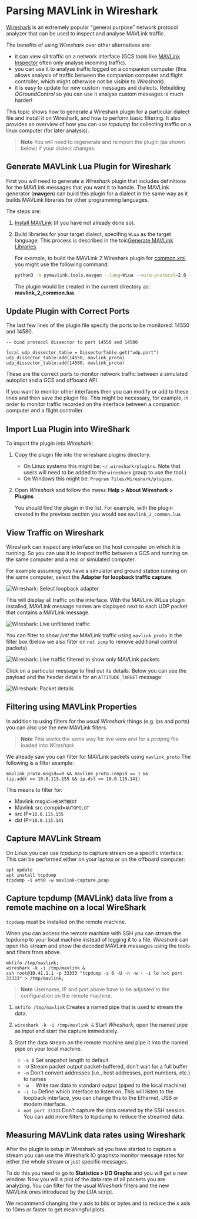 # Parsing MAVLink in Wireshark

[Wireshark](https://www.wireshark.org/) is an extremely popular "general purpose" network protocol analyzer that can be used to inspect and analyse MAVLink traffic.

The benefits of using *Wireshark* over other alternatives are:
- it can view _all_ traffic on a network interface (GCS tools like [MAVLink Inspector](https://docs.qgroundcontrol.com/master/en/analyze_view/mavlink_inspector.html) often only analyse incoming traffic).
- you can use it to analyse traffic logged on a companion computer (this allows analysis of traffic between the companion computer and flight controller, which might otherwise not be visible to *Wireshark*).
-  it is easy to update for new custom messages and dialects. 
   Rebuilding *QGroundControl* so you can use it analyse custom messages is much harder!

This topic shows how to generate a Wireshark plugin for a particular dialect file and install it on Wireshark, and how to perform basic filtering.
It also provides an overview of how you can use *tcpdump* for collecting traffic on a linux computer (for later analysis).

> **Note** You will need to regenerate and reimport the plugin (as shown below) if your dialect changes.


## Generate MAVLink Lua Plugin for Wireshark

First you will need to generate a *Wireshark* plugin that includes definitions for the MAVLink messages that you want it to handle.
The MAVLink generator (**mavgen**) can build this plugin for a dialect in the same way as it builds MAVLink libraries for other programming languages.

The steps are:
1. [Install MAVLink](../getting_started/installation.md) (if you have not already done so).
1. Build libraries for your target dialect, specifing `WLua` as the target language.
   This process is described in the toic[Generate MAVLink Libraries](../getting_started/generate_libraries.md).

   For example, to build the MAVLink 2 Wireshark plugin for [common.xml](../messages/common.md) you might use the following command:
   ```bash
   python3 -m pymavlink.tools.mavgen --lang=WLua --wire-protocol=2.0 --output=mavlink_2_common message_definitions/v1.0/common.xml
   ```
   The plugin would be created in the current directory as: **mavlink_2_common.lua**. 


## Update Plugin with Correct Ports

The last few lines of the plugin file specify the ports to be monitored: 14550 and 14580.
```
-- bind protocol dissector to port 14550 and 14580

local udp_dissector_table = DissectorTable.get("udp.port")
udp_dissector_table:add(14550, mavlink_proto)
udp_dissector_table:add(14580, mavlink_proto)
```
These are the correct ports to monitor network traffic between a simulated autopilot and a GCS and offboard API.

If you want to monitor other interfaces then you can modify or add to these lines and then save the plugin file.
This might be necessary, for example, in order to monitor traffic recorded on the interface between a companion computer and a flight controller.


## Import Lua Plugin into WireShark

To import the plugin into *Wireshark*:

1. Copy the plugin file into the wireshare plugins directory.
   - On Linux systems this might be: `~/.wireshark/plugins`. Note that users will need to be added to the `wireshark` group to use the tool.)
   - On Windows this might be: `Program Files/Wireshark/plugins`.
1. Open *Wireshark* and follow the menu: **Help > About Wireshark > Plugins**

   You should find the plugin in the list.
   For example, with the plugin created in the previous section you would see `mavlink_2_common.lua` 

## View Traffic on Wireshark

Wireshark can inspect any interface on the host computer on which it is running.
So you can use it to inspect traffic between a GCS and running on the same computer and a real or simulated computer.

For example assuming you have a simulator and ground station running on the same computer, select the **Adapter for loopback traffic capture**.

![Wireshark: Select loopback adapter](../../assets/wireshark/select_loopback_adapter.jpg)

This will display all traffic on the interface.
With the MAVLink WLua plugin installed, MAVLink message names are displayed next to each UDP packet that contains a MAVLink message.

![Wireshark: Live unfiltered traffic](../../assets/wireshark/live_output_all.jpg)

You can filter to show _just_ the MAVLink traffic using `mavlink_proto` in the filter box (below we also filter on `not icmp` to remove additional control packets).

![Wireshark: Live traffic filtered to show only MAVLink packets](../../assets/wireshark/live_output_filtered.jpg)

Click on a particular message to find out its details.
Below you can see the payload and the header details for an `ATTITUDE_TARGET` message:

![Wireshark: Packet details](../../assets/wireshark/mavlink_message_details.jpg)


## Filtering using MAVLink Properties

In addition to using filters for the usual *Wireshark* things (e.g. ips and ports) you can also use the new MAVLink filters.

> **Note** This works the same way for live view and for a *pcapng* file loaded into *Wireshark*

We already saw you can filter for MAVLink packets using `mavlink_proto`
The following is a filter example:

```
mavlink_proto.msgid==0 && mavlink_proto.compid == 1 && 
(ip.addr == 10.0.115.155 && ip.dst == 10.0.115.141)
```

This means to filter for:

- Mavlink msgid=`HEARTBEAT`
- Mavlink src compid=`AUTOPILOT`
- src IP=`10.0.115.155`
- dst IP=`10.0.115.141`


## Capture MAVLink Stream

On Linux you can use *tcpdump* to capture stream on a specific interface.
This can be performed either on your laptop or on the offboard computer:

```
apt update
apt install tcpdump
tcpdump -i eth0 -w mavlink-capture.pcap
```



## Capture tcpdump (MAVLink) data live from a remote machine on a local WireShark

`tcpdump` must be installed on the remote machine.

When you can access the remote machine with SSH you can stream the tcpdump to your local machine instead of logging it to a file.
*Wireshark* can open this stream and show the decoded MAVLink messages using the tools and filters from above.

```
mkfifo /tmp/mavlink;
wireshark -k -i /tmp/mavlink &
ssh root@10.41.1.1 -p 33333 "tcpdump -s 0 -U -n -w - -i lo not port 33333" > /tmp/mavlink;
```

> **Note** Username, IP and port above have to be adjusted to the configuration on the remote machine.

1. `mkfifo /tmp/mavlink` Creates a named pipe that is used to stream the data.
1. `wireshark -k -i /tmp/mavlink &` Start *Wireshark*, open the named pipe as input and start the capture immediately. 
1. Start the data stream on the remote machine and pipe it into the named pipe on your local machine.

   - `-s 0` Set snapshot length to default
   - `-U` Stream packet output packet-buffered, don’t wait for a full buffer
   - `-n` Don't convert addresses (i.e., host addresses, port numbers, etc.) to names
   - `-w -` Write raw data to standard output (piped to the local machine)
   - `-i lo` Define which interface to listen on.
     This will listen to the loopback interface, you can change this to the Ethernet, USB or modem interface.
   - `not port 33333` Don’t capture the data created by the SSH session.
     You can add more filters to tcpdump to reduce the streamed data.

## Measuring MAVLink data rates using Wireshark

After the plugin is setup in Wireshark ad you have started to capture a stream you can use the Wireshark IO graphsto  monitor message rates for either the whole stream or just specific messages.

To do this you need to go to **Statistics > I/O Graphs** and you will get a new window.
Now you will a plot of the data rate of all packets you are analyzing.
You can filter for the usual *Wireshark* filters and the new MAVLink ones introduced by the LUA script.

We recommend changing the y axis to bits or bytes and to reduce the x axis to 10ms or faster to get meaningful plots.
